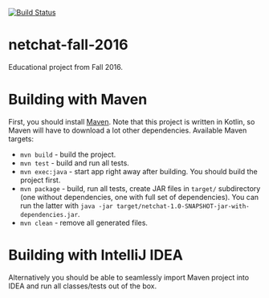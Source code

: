 [![Build Status](https://travis-ci.org/yeputons/netchat-fall-2016.svg?branch=master)](https://travis-ci.org/yeputons/netchat-fall-2016)

# netchat-fall-2016
Educational project from Fall 2016.


# Building with Maven

First, you should install <a href="https://maven.apache.org/">Maven</a>.
Note that this project is written in Kotlin, so Maven will have to download a lot other dependencies.
Available Maven targets:

* `mvn build` - build the project.
* `mvn test` - build and run all tests.
* `mvn exec:java` - start app right away after building. You should build the project first.
* `mvn package` - build, run all tests, create JAR files in `target/` subdirectory (one without dependencies, one with full set of dependencies).
You can run the latter with `java -jar target/netchat-1.0-SNAPSHOT-jar-with-dependencies.jar`.
* `mvn clean` - remove all generated files.

# Building with IntelliJ IDEA

Alternatively you should be able to seamlessly import Maven project into IDEA and run all classes/tests out of the box.

